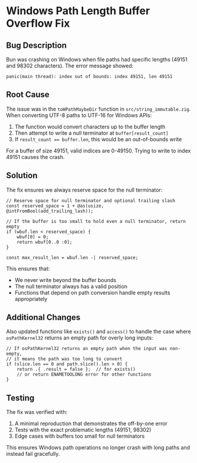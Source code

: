 # Windows Path Length Buffer Overflow Fix

## Bug Description

Bun was crashing on Windows when file paths had specific lengths (49151 and 98302 characters). The error message showed:

```
panic(main thread): index out of bounds: index 49151, len 49151
```

## Root Cause

The issue was in the `toWPathMaybeDir` function in `src/string_immutable.zig`. When converting UTF-8 paths to UTF-16 for Windows APIs:

1. The function would convert characters up to the buffer length
2. Then attempt to write a null terminator at `buffer[result_count]`
3. If `result_count == buffer.len`, this would be an out-of-bounds write

For a buffer of size 49151, valid indices are 0-49150. Trying to write to index 49151 causes the crash.

## Solution

The fix ensures we always reserve space for the null terminator:

```zig
// Reserve space for null terminator and optional trailing slash
const reserved_space = 1 + @as(usize, @intFromBool(add_trailing_lash));

// If the buffer is too small to hold even a null terminator, return empty
if (wbuf.len < reserved_space) {
    wbuf[0] = 0;
    return wbuf[0..0 :0];
}

const max_result_len = wbuf.len -| reserved_space;
```

This ensures that:

- We never write beyond the buffer bounds
- The null terminator always has a valid position
- Functions that depend on path conversion handle empty results appropriately

## Additional Changes

Also updated functions like `exists()` and `access()` to handle the case where `osPathKernel32` returns an empty path for overly long inputs:

```zig
// If osPathKernel32 returns an empty path when the input was non-empty,
// it means the path was too long to convert
if (slice.len == 0 and path.slice().len > 0) {
    return .{ .result = false };  // for exists()
    // or return ENAMETOOLONG error for other functions
}
```

## Testing

The fix was verified with:

1. A minimal reproduction that demonstrates the off-by-one error
2. Tests with the exact problematic lengths (49151, 98302)
3. Edge cases with buffers too small for null terminators

This ensures Windows path operations no longer crash with long paths and instead fail gracefully.
